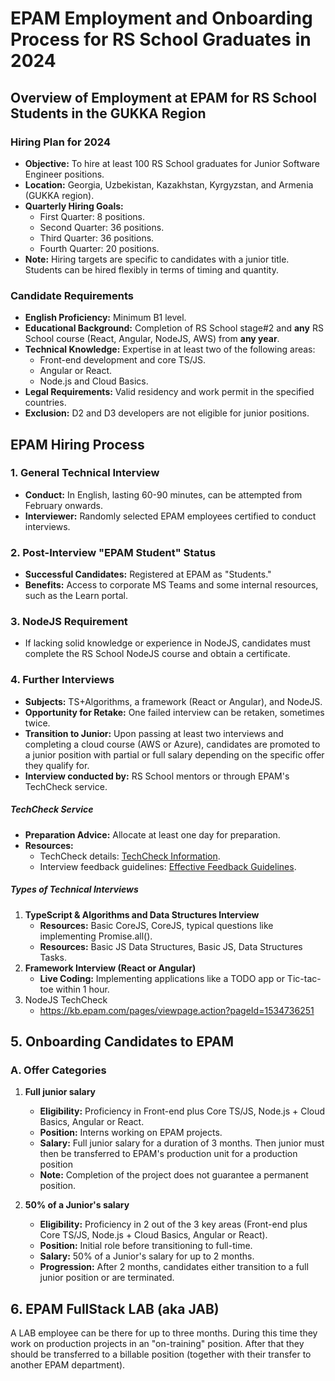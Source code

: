# EPAM Employment and Onboarding Process for RS School Graduates in 2024

## Overview of Employment at EPAM for RS School Students in the GUKKA Region

### Hiring Plan for 2024
- **Objective:** To hire at least 100 RS School graduates for Junior Software Engineer positions.
- **Location:** Georgia, Uzbekistan, Kazakhstan, Kyrgyzstan, and Armenia (GUKKA region).
- **Quarterly Hiring Goals:**
  - First Quarter: 8 positions.
  - Second Quarter: 36 positions.
  - Third Quarter: 36 positions.
  - Fourth Quarter: 20 positions.
- **Note:** Hiring targets are specific to candidates with a junior title. Students can be hired flexibly in terms of timing and quantity.

### Candidate Requirements
- **English Proficiency:** Minimum B1 level.
- **Educational Background:** Completion of RS School stage#2 and **any** RS School course (React, Angular, NodeJS, AWS) from **any year**.
- **Technical Knowledge:** Expertise in at least two of the following areas:
  - Front-end development and core TS/JS.
  - Angular or React.
  - Node.js and Cloud Basics.
- **Legal Requirements:** Valid residency and work permit in the specified countries.
- **Exclusion:** D2 and D3 developers are not eligible for junior positions.

## EPAM Hiring Process

### 1. General Technical Interview
- **Conduct:** In English, lasting 60-90 minutes, can be attempted from February onwards.
- **Interviewer:** Randomly selected EPAM employees certified to conduct interviews.

### 2. Post-Interview "EPAM Student" Status
- **Successful Candidates:** Registered at EPAM as "Students."
- **Benefits:** Access to corporate MS Teams and some internal resources, such as the Learn portal.

### 3. NodeJS Requirement
- If lacking solid knowledge or experience in NodeJS, candidates must complete the RS School NodeJS course and obtain a certificate.

### 4. Further Interviews
- **Subjects:** TS+Algorithms, a framework (React or Angular), and NodeJS.
- **Opportunity for Retake:** One failed interview can be retaken, sometimes twice.
- **Transition to Junior:** Upon passing at least two interviews and completing a cloud course (AWS or Azure), candidates are promoted to a junior position with partial or full salary depending on the specific offer they qualify for.
- **Interview conducted by:** RS School mentors or through EPAM's TechCheck service.

#####  TechCheck Service
- **Preparation Advice:** Allocate at least one day for preparation.
- **Resources:**
  - TechCheck details: [TechCheck Information](https://kb.epam.com/display/EPMCJSCC/Technical+Check).
  - Interview feedback guidelines: [Effective Feedback Guidelines](https://kb.epam.com/display/TI/Effective+feedback+guidelines).

##### Types of Technical Interviews
1. **TypeScript & Algorithms and Data Structures Interview**
   - **Resources:** Basic CoreJS, CoreJS, typical questions like implementing Promise.all().
   - **Resources:** Basic JS Data Structures, Basic JS, Data Structures Tasks.
2. **Framework Interview (React or Angular)**
   - **Live Coding:** Implementing applications like a TODO app or Tic-tac-toe within 1 hour.
3. NodeJS TechCheck
   - https://kb.epam.com/pages/viewpage.action?pageId=1534736251

## 5. Onboarding Candidates to EPAM

### A. Offer Categories
1. **Full junior salary**
   - **Eligibility:** Proficiency in Front-end plus Core TS/JS, Node.js + Cloud Basics, Angular or React.
   - **Position:** Interns working on EPAM projects.
   - **Salary:** Full junior salary for a duration of 3 months. Then junior must then be transferred to EPAM's production unit for a production position
   - **Note:** Completion of the project does not guarantee a permanent position.

2. **50% of a Junior's salary**
   - **Eligibility:** Proficiency in 2 out of the 3 key areas (Front-end plus Core TS/JS, Node.js + Cloud Basics, Angular or React).
   - **Position:** Initial role before transitioning to full-time.
   - **Salary:** 50% of a Junior's salary for up to 2 months.
   - **Progression:** After 2 months, candidates either transition to a full junior position or are terminated.

## 6. EPAM FullStack LAB (aka JAB)
A LAB employee can be there for up to three months. During this time they work on production projects in an "on-training" position. After that they should be transferred to a billable position (together with their transfer to another EPAM department).





